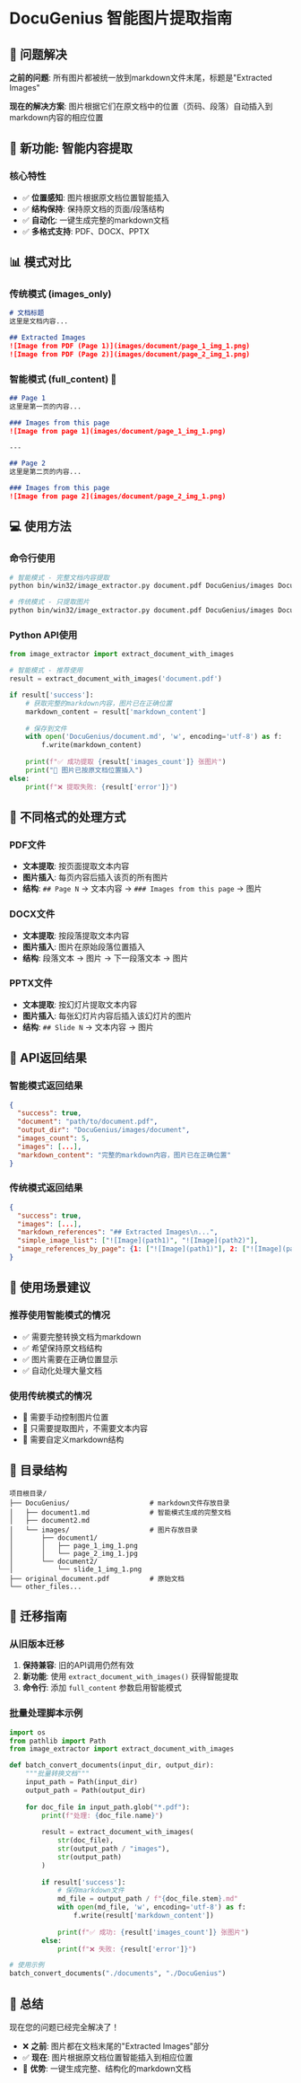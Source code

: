 # DocuGenius 智能图片提取指南

## 🎯 问题解决

**之前的问题**: 所有图片都被统一放到markdown文件末尾，标题是"Extracted Images"

**现在的解决方案**: 图片根据它们在原文档中的位置（页码、段落）自动插入到markdown内容的相应位置

## 🚀 新功能: 智能内容提取

### 核心特性

- ✅ **位置感知**: 图片根据原文档位置智能插入
- ✅ **结构保持**: 保持原文档的页面/段落结构
- ✅ **自动化**: 一键生成完整的markdown文档
- ✅ **多格式支持**: PDF、DOCX、PPTX

## 📊 模式对比

### 传统模式 (images_only)
```markdown
# 文档标题
这里是文档内容...

## Extracted Images
![Image from PDF (Page 1)](images/document/page_1_img_1.png)
![Image from PDF (Page 2)](images/document/page_2_img_1.png)
```

### 智能模式 (full_content) 🌟
```markdown
## Page 1
这里是第一页的内容...

### Images from this page
![Image from page 1](images/document/page_1_img_1.png)

---

## Page 2
这里是第二页的内容...

### Images from this page
![Image from page 2](images/document/page_2_img_1.png)
```

## 💻 使用方法

### 命令行使用

```bash
# 智能模式 - 完整文档内容提取
python bin/win32/image_extractor.py document.pdf DocuGenius/images DocuGenius full_content

# 传统模式 - 只提取图片
python bin/win32/image_extractor.py document.pdf DocuGenius/images DocuGenius images_only
```

### Python API使用

```python
from image_extractor import extract_document_with_images

# 智能模式 - 推荐使用
result = extract_document_with_images('document.pdf')

if result['success']:
    # 获取完整的markdown内容，图片已在正确位置
    markdown_content = result['markdown_content']
    
    # 保存到文件
    with open('DocuGenius/document.md', 'w', encoding='utf-8') as f:
        f.write(markdown_content)
    
    print(f"✅ 成功提取 {result['images_count']} 张图片")
    print("📍 图片已按原文档位置插入")
else:
    print(f"❌ 提取失败: {result['error']}")
```

## 📄 不同格式的处理方式

### PDF文件
- **文本提取**: 按页面提取文本内容
- **图片插入**: 每页内容后插入该页的所有图片
- **结构**: `## Page N` → 文本内容 → `### Images from this page` → 图片

### DOCX文件
- **文本提取**: 按段落提取文本内容
- **图片插入**: 图片在原始段落位置插入
- **结构**: 段落文本 → 图片 → 下一段落文本 → 图片

### PPTX文件
- **文本提取**: 按幻灯片提取文本内容
- **图片插入**: 每张幻灯片内容后插入该幻灯片的图片
- **结构**: `## Slide N` → 文本内容 → 图片

## 🔧 API返回结果

### 智能模式返回结果
```json
{
  "success": true,
  "document": "path/to/document.pdf",
  "output_dir": "DocuGenius/images/document",
  "images_count": 5,
  "images": [...],
  "markdown_content": "完整的markdown内容，图片已在正确位置"
}
```

### 传统模式返回结果
```json
{
  "success": true,
  "images": [...],
  "markdown_references": "## Extracted Images\n...",
  "simple_image_list": ["![Image](path1)", "![Image](path2)"],
  "image_references_by_page": {1: ["![Image](path1)"], 2: ["![Image](path2)"]}
}
```

## 🎯 使用场景建议

### 推荐使用智能模式的情况
- ✅ 需要完整转换文档为markdown
- ✅ 希望保持原文档结构
- ✅ 图片需要在正确位置显示
- ✅ 自动化处理大量文档

### 使用传统模式的情况
- 🔸 需要手动控制图片位置
- 🔸 只需要提取图片，不需要文本内容
- 🔸 需要自定义markdown结构

## 📁 目录结构

```
项目根目录/
├── DocuGenius/                    # markdown文件存放目录
│   ├── document1.md               # 智能模式生成的完整文档
│   ├── document2.md
│   └── images/                    # 图片存放目录
│       ├── document1/
│       │   ├── page_1_img_1.png
│       │   └── page_2_img_1.jpg
│       └── document2/
│           └── slide_1_img_1.png
├── original_document.pdf          # 原始文档
└── other_files...
```

## 🔄 迁移指南

### 从旧版本迁移
1. **保持兼容**: 旧的API调用仍然有效
2. **新功能**: 使用 `extract_document_with_images()` 获得智能提取
3. **命令行**: 添加 `full_content` 参数启用智能模式

### 批量处理脚本示例
```python
import os
from pathlib import Path
from image_extractor import extract_document_with_images

def batch_convert_documents(input_dir, output_dir):
    """批量转换文档"""
    input_path = Path(input_dir)
    output_path = Path(output_dir)
    
    for doc_file in input_path.glob("*.pdf"):
        print(f"处理: {doc_file.name}")
        
        result = extract_document_with_images(
            str(doc_file),
            str(output_path / "images"),
            str(output_path)
        )
        
        if result['success']:
            # 保存markdown文件
            md_file = output_path / f"{doc_file.stem}.md"
            with open(md_file, 'w', encoding='utf-8') as f:
                f.write(result['markdown_content'])
            
            print(f"✅ 成功: {result['images_count']} 张图片")
        else:
            print(f"❌ 失败: {result['error']}")

# 使用示例
batch_convert_documents("./documents", "./DocuGenius")
```

## 🎉 总结

现在您的问题已经完全解决了！

- ❌ **之前**: 图片都在文档末尾的"Extracted Images"部分
- ✅ **现在**: 图片根据原文档位置智能插入到相应位置
- 🚀 **优势**: 一键生成完整、结构化的markdown文档
